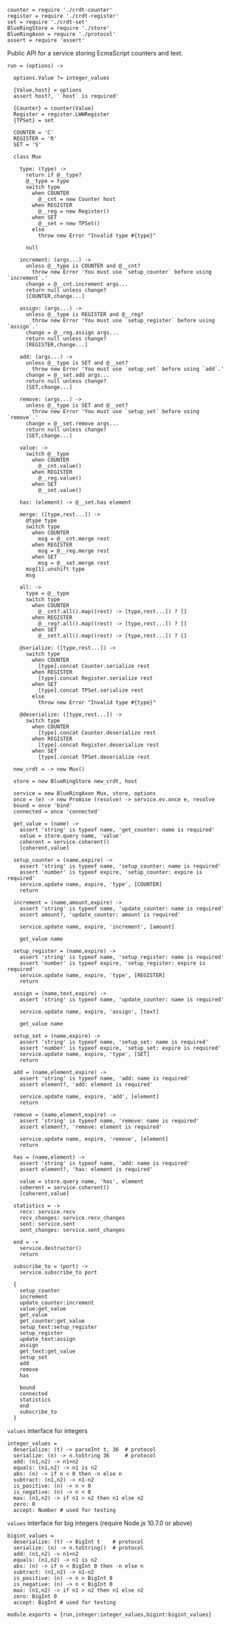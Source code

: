     counter = require './crdt-counter'
    register = require './crdt-register'
    set = require './crdt-set'
    BlueRingStore = require './store'
    BlueRingAxon = require './protocol'
    assert = require 'assert'

Public API for a service storing EcmaScript counters and text.

    run = (options) ->

      options.Value ?= integer_values

      {Value,host} = options
      assert host?, '`host` is required'

      {Counter} = counter(Value)
      Register = register.LWWRegister
      {TPSet} = set

      COUNTER = 'C'
      REGISTER = 'R'
      SET = 'S'

      class Mux

        type: (type) ->
          return if @__type?
          @__type = type
          switch type
            when COUNTER
              @__cnt = new Counter host
            when REGISTER
              @__reg = new Register()
            when SET
              @__set = new TPSet()
            else
              throw new Error "Invalid type #{type}"

          null

        increment: (args...) ->
          unless @__type is COUNTER and @__cnt?
            throw new Error 'You must use `setup_counter` before using `increment`.'
          change = @__cnt.increment args...
          return null unless change?
          [COUNTER,change...]

        assign: (args...) ->
          unless @__type is REGISTER and @__reg?
            throw new Error 'You must use `setup_register` before using `assign`.'
          change = @__reg.assign args...
          return null unless change?
          [REGISTER,change...]

        add: (args...) ->
          unless @__type is SET and @__set?
            throw new Error 'You must use `setup_set` before using `add`.'
          change = @__set.add args...
          return null unless change?
          [SET,change...]

        remove: (args...) ->
          unless @__type is SET and @__set?
            throw new Error 'You must use `setup_set` before using `remove`.'
          change = @__set.remove args...
          return null unless change?
          [SET,change...]

        value: ->
          switch @__type
            when COUNTER
              @__cnt.value()
            when REGISTER
              @__reg.value()
            when SET
              @__set.value()

        has: (element) -> @__set.has element

        merge: ([type,rest...]) ->
          @type type
          switch type
            when COUNTER
              msg = @__cnt.merge rest
            when REGISTER
              msg = @__reg.merge rest
            when SET
              msg = @__set.merge rest
          msg[1].unshift type
          msg

        all: ->
          type = @__type
          switch type
            when COUNTER
              @__cnt?.all().map((rest) -> [type,rest...]) ? []
            when REGISTER
              @__reg?.all().map((rest) -> [type,rest...]) ? []
            when SET
              @__set?.all().map((rest) -> [type,rest...]) ? []

        @serialize: ([type,rest...]) ->
          switch type
            when COUNTER
              [type].concat Counter.serialize rest
            when REGISTER
              [type].concat Register.serialize rest
            when SET
              [type].concat TPSet.serialize rest
            else
              throw new Error "Invalid type #{type}"

        @deserialize: ([type,rest...]) ->
          switch type
            when COUNTER
              [type].concat Counter.deserialize rest
            when REGISTER
              [type].concat Register.deserialize rest
            when SET
              [type].concat TPSet.deserialize rest

      new_crdt = -> new Mux()

      store = new BlueRingStore new_crdt, host

      service = new BlueRingAxon Mux, store, options
      once = (e) -> new Promise (resolve) -> service.ev.once e, resolve
      bound = once 'bind'
      connected = once 'connected'

      get_value = (name) ->
        assert 'string' is typeof name, 'get_counter: name is required'
        value = store.query name, 'value'
        coherent = service.coherent()
        [coherent,value]

      setup_counter = (name,expire) ->
        assert 'string' is typeof name, 'setup_counter: name is required'
        assert 'number' is typeof expire, 'setup_counter: expire is required'
        service.update name, expire, 'type', [COUNTER]
        return

      increment = (name,amount,expire) ->
        assert 'string' is typeof name, 'update_counter: name is required'
        assert amount?, 'update_counter: amount is required'

        service.update name, expire, 'increment', [amount]

        get_value name

      setup_register = (name,expire) ->
        assert 'string' is typeof name, 'setup_register: name is required'
        assert 'number' is typeof expire, 'setup_register: expire is required'
        service.update name, expire, 'type', [REGISTER]
        return

      assign = (name,text,expire) ->
        assert 'string' is typeof name, 'update_counter: name is required'

        service.update name, expire, 'assign', [text]

        get_value name

      setup_set = (name,expire) ->
        assert 'string' is typeof name, 'setup_set: name is required'
        assert 'number' is typeof expire, 'setup_set: expire is required'
        service.update name, expire, 'type', [SET]
        return

      add = (name,element,expire) ->
        assert 'string' is typeof name, 'add: name is required'
        assert element?, 'add: element is required'

        service.update name, expire, 'add', [element]
        return

      remove = (name,element,expire) ->
        assert 'string' is typeof name, 'remove: name is required'
        assert element?, 'remove: element is required'

        service.update name, expire, 'remove', [element]
        return

      has = (name,element) ->
        assert 'string' is typeof name, 'add: name is required'
        assert element?, 'has: element is required'

        value = store.query name, 'has', element
        coherent = service.coherent()
        [coherent,value]

      statistics = ->
        recv: service.recv
        recv_changes: service.recv_changes
        sent: service.sent
        sent_changes: service.sent_changes

      end = ->
        service.destructor()
        return

      subscribe_to = (port) ->
        service.subscribe_to port

      {
        setup_counter
        increment
        update_counter:increment
        value:get_value
        get_value
        get_counter:get_value
        setup_text:setup_register
        setup_register
        update_text:assign
        assign
        get_text:get_value
        setup_set
        add
        remove
        has

        bound
        connected
        statistics
        end
        subscribe_to
      }

`values` interface for integers

    integer_values =
      deserialize: (t) -> parseInt t, 36  # protocol
      serialize: (n) -> n.toString 36     # protocol
      add: (n1,n2) -> n1+n2
      equals: (n1,n2) -> n1 is n2
      abs: (n) -> if n < 0 then -n else n
      subtract: (n1,n2) -> n1-n2
      is_positive: (n) -> n > 0
      is_negative: (n) -> n < 0
      max: (n1,n2) -> if n1 > n2 then n1 else n2
      zero: 0
      accept: Number # used for testing

`values` interface for big integers (require Node.js 10.7.0 or above)

    bigint_values =
      deserialize: (t) -> BigInt t    # protocol
      serialize: (n) -> n.toString()  # protocol
      add: (n1,n2) -> n1+n2
      equals: (n1,n2) -> n1 is n2
      abs: (n) -> if n < BigInt 0 then -n else n
      subtract: (n1,n2) -> n1-n2
      is_positive: (n) -> n > BigInt 0
      is_negative: (n) -> n < BigInt 0
      max: (n1,n2) -> if n1 > n2 then n1 else n2
      zero: BigInt 0
      accept: BigInt # used for testing

    module.exports = {run,integer:integer_values,bigint:bigint_values}
